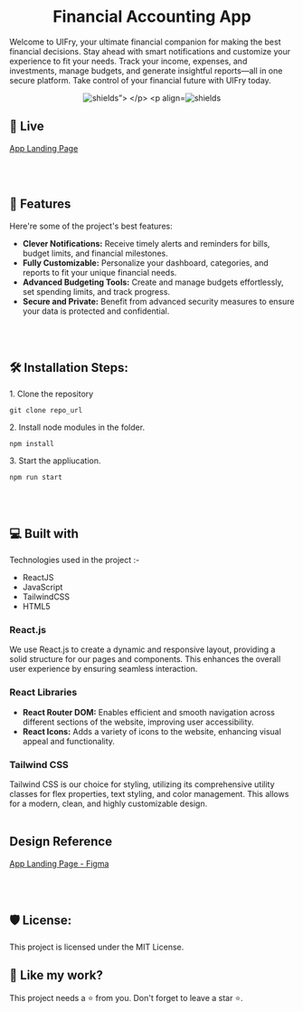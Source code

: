 <h1 align="center" id="title">Financial Accounting App</h1>

<p id="description">
Welcome to UIFry, your ultimate financial companion for making the best financial decisions. Stay ahead with smart notifications and customize your experience to fit your needs. Track your income, expenses, and investments, manage budgets, and generate insightful reports—all in one secure platform. Take control of your financial future with UIFry today.</p>

<p align="center">
  <img src="https://img.shields.io/badge/License-MIT-green" alt="shields”>
</p>
<p align="center"><img src="https://img.shields.io/badge/License-AGPL-blue" alt="shields"></p>

<h2>🚀 Live </h2>

[App Landing Page](https://landing-page-orcin-tau.vercel.app/)

<br></br>
  
<h2>🧐 Features</h2>

Here're some of the project's best features:

- **Clever Notifications:** Receive timely alerts and reminders for bills, budget limits, and financial milestones.
- **Fully Customizable:** Personalize your dashboard, categories, and reports to fit your unique financial needs.
- **Advanced Budgeting Tools:** Create and manage budgets effortlessly, set spending limits, and track progress.
- **Secure and Private:** Benefit from advanced security measures to ensure your data is protected and confidential.

<br></br>

<h2>🛠️ Installation Steps:</h2>

<p>1. Clone the repository</p>

```
git clone repo_url
```


<p>2. Install node modules in the folder. </p>

```
npm install
```

<p>3. Start the appliucation.</p>

```
npm run start
```

  
<br></br>

<h2>💻 Built with</h2>

Technologies used in the project :-

*   ReactJS
*   JavaScript
*   TailwindCSS
*   HTML5


### React.js
We use React.js to create a dynamic and responsive layout, providing a solid structure for our pages and components. This enhances the overall user experience by ensuring seamless interaction.

### React Libraries
- **React Router DOM:** Enables efficient and smooth navigation across different sections of the website, improving user accessibility.
- **React Icons:** Adds a variety of icons to the website, enhancing visual appeal and functionality.

### Tailwind CSS
Tailwind CSS is our choice for styling, utilizing its comprehensive utility classes for flex properties, text styling, and color management. This allows for a modern, clean, and highly customizable design.
<br></br>

<h2>Design Reference</h2>

[App Landing Page - Figma](https://www.figma.com/community/file/1145991068621514311)

<br></br>

<h2>🛡️ License:</h2>

This project is licensed under the MIT License.

<h2>💖 Like my work?</h2>

This project needs a ⭐️ from you. Don't forget to leave a star ⭐️.
